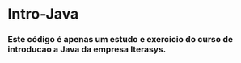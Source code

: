 # Intro-Java
### Este código é apenas um estudo e exercicio do curso de introducao a Java da empresa Iterasys.
